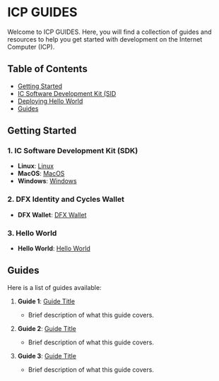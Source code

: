 # ICP GUIDES

Welcome to ICP GUIDES. Here, you will find a collection of guides and resources to help you get started with development on the Internet Computer (ICP).

## Table of Contents

- [Getting Started](##getting-started)
- [IC Software Development Kit (SID](1.-ic-software-development-kit-(sdk))
- [Deploying Hello World](#guides)
- [Guides](#guides)
  
## Getting Started
### 1. IC Software Development Kit (SDK) 
   - **Linux**:   [Linux](IC_SDK_Linux.md)
   - **MacOS**:   [MacOS](IC_SDK_MacOS.md)
   - **Windows**: [Windows](IC_SDK_Windows.md)

### 2. DFX Identity and Cycles Wallet 
   - **DFX Wallet**:   [DFX Wallet](DFX_Wallet.md)

### 3. Hello World 
   - **Hello World**:   [Hello World](Hello_World.md)

## Guides

Here is a list of guides available:

1. **Guide 1**: [Guide Title](link-to-guide)
   - Brief description of what this guide covers.

2. **Guide 2**: [Guide Title](link-to-guide)
   - Brief description of what this guide covers.

3. **Guide 3**: [Guide Title](link-to-guide)
   - Brief description of what this guide covers.
